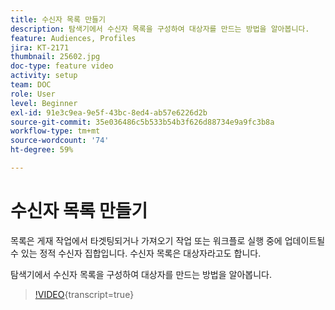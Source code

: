 ```yaml
---
title: 수신자 목록 만들기
description: 탐색기에서 수신자 목록을 구성하여 대상자를 만드는 방법을 알아봅니다.
feature: Audiences, Profiles
jira: KT-2171
thumbnail: 25602.jpg
doc-type: feature video
activity: setup
team: DOC
role: User
level: Beginner
exl-id: 91e3c9ea-9e5f-43bc-8ed4-ab57e6226d2b
source-git-commit: 35e036486c5b533b54b3f626d88734e9a9fc3b8a
workflow-type: tm+mt
source-wordcount: '74'
ht-degree: 59%

---
```


# 수신자 목록 만들기

목록은 게재 작업에서 타겟팅되거나 가져오기 작업 또는 워크플로 실행 중에 업데이트될 수 있는 정적 수신자 집합입니다. 수신자 목록은 대상자라고도 합니다.

탐색기에서 수신자 목록을 구성하여 대상자를 만드는 방법을 알아봅니다.

>[!VIDEO](https://video.tv.adobe.com/v/25602?learn=on){transcript=true}
